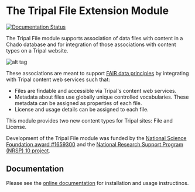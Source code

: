 # The Tripal File Extension Module
[![Documentation Status](https://readthedocs.org/projects/tripal_file/badge/?version=latest)](https://tripal-file.readthedocs.io/en/latest/?badge=latest)

The Tripal File module supports association of data files with content in a Chado database and for integration of those associations with content types on a Tripal website.

![alt tag](https://upload.wikimedia.org/wikipedia/commons/thumb/a/aa/FAIR_data_principles.jpg/320px-FAIR_data_principles.jpg)

These associations are meant to support [FAIR data principles](<https://www.go-fair.org/fair-principles/>) by integrating with Tripal content web services such that:

- Files are findable and accessible via Tripal's content web services.
- Metadata about files use globally unique controlled vocabularies. These metadata can be assigned as properties of each file.   
- License and usage details can be assigned to each file.

This module provides two new content types for Tripal sites: File and License.  

Development of the Tripal File module was funded by the [National Science Foundation award #1659300](https://nsf.gov/awardsearch/showAward?AWD_ID=1659300>`) and the [National Research Support Program (NRSP) 10 project](https://www.nrsp10.org/).

## Documentation

Please see the [online documentation](https://tripal-file.readthedocs.io/en/latest/) for installation and usage instructinos.
